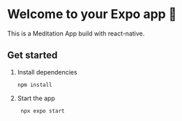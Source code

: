 # Welcome to your Expo app 👋

This is a Meditation App build with react-native.

## Get started

1. Install dependencies

   ```bash
   npm install
   ```

2. Start the app

   ```bash
    npx expo start
   ```